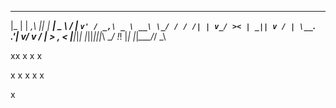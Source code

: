  ___ _ ___ _  _ ___ ___    ____   _____ ___ _____   __
|_  | | _,\ || | __| _ \  / _| `v' / _,\ _ \ __\ \_/ /
 / /| | v_/ >< | _|| v / | \__`. .'| v_/ v / _| > , < 
|___|_|_| |_||_|___|_|_\  \__/ !_! |_| |_|_\___/_/ \_\




xx
x
x
x

x
x
x
x
x

x
